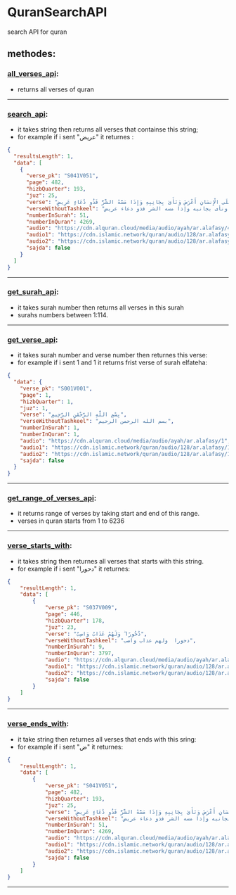 # QuranSearchAPI
search API for quran

## methodes:
### [all_verses_api](https://quran-search-api.herokuapp.com/api/allVerses):
- returns all verses of quran
---
        
###  [search_api](https://quran-search-api.herokuapp.com/api/search/عريض):
- it takes string then returns all verses that containse this string;
- for example if i sent  "عريض" it returnes :
```json
{
  "resultsLength": 1,
  "data": [
    {
      "verse_pk": "S041V051",
      "page": 482,
      "hizbQuarter": 193,
      "juz": 25,
      "verse": "وَإِذَا أَنْعَمْنَا عَلَى الْإِنسَانِ أَعْرَضَ وَنَأَىٰ بِجَانِبِهِ وَإِذَا مَسَّهُ الشَّرُّ فَذُو دُعَاءٍ عَرِيضٍ",
      "verseWithoutTashkeel": "وإذا أنعمنا على الإنسان أعرض ونأى بجانبه وإذا مسه الشر فذو دعاء عريض",
      "numberInSurah": 51,
      "numberInQuran": 4269,
      "audio": "https://cdn.alquran.cloud/media/audio/ayah/ar.alafasy/4269",
      "audio1": "https://cdn.islamic.network/quran/audio/128/ar.alafasy/4269.mp3",
      "audio2": "https://cdn.islamic.network/quran/audio/128/ar.alafasy/4269.mp3",
      "sajda": false
    }
  ]
}
```
---
### [get_surah_api](https://quran-search-api.herokuapp.com/api/getSurah/1):
- it takes surah number then returns all verses in this surah
- surahs numbers between 1:114.
---
### [get_verse_api](https://quran-search-api.herokuapp.com/api/getVerse/1/1):
- it takes surah number and verse number then returnes this verse:
- for example if i sent 1 and 1 it returns  frist verse of surah elfateha:
```json
{
  "data": {
    "verse_pk": "S001V001",
    "page": 1,
    "hizbQuarter": 1,
    "juz": 1,
    "verse": "﻿بِسْمِ اللَّهِ الرَّحْمَٰنِ الرَّحِيمِ",
    "verseWithoutTashkeel": "﻿بسم الله الرحمن الرحيم",
    "numberInSurah": 1,
    "numberInQuran": 1,
    "audio": "https://cdn.alquran.cloud/media/audio/ayah/ar.alafasy/1",
    "audio1": "https://cdn.islamic.network/quran/audio/128/ar.alafasy/1.mp3",
    "audio2": "https://cdn.islamic.network/quran/audio/128/ar.alafasy/1.mp3",
    "sajda": false
  }
}
```
---
### [get_range_of_verses_api](https://quran-search-api.herokuapp.com/api/getRangeOfVerses/1/10):
- it returns range of verses by taking start and end of this range.
- verses in quran starts from 1 to 6236
---
### [verse_starts_with](https://quran-search-api.herokuapp.com/api/magicSearch/verseStartsWith/د):
- it takes string then returnes all verses that starts with this string.
- for example if i sent "دحورا" it returnes:
```json
{
    "resultLength": 1,
    "data": [
        {
            "verse_pk": "S037V009",
            "page": 446,
            "hizbQuarter": 178,
            "juz": 23,
            "verse": "دُحُورًا ۖ وَلَهُمْ عَذَابٌ وَاصِبٌ",
            "verseWithoutTashkeel": "دحورا  ولهم عذاب واصب",
            "numberInSurah": 9,
            "numberInQuran": 3797,
            "audio": "https://cdn.alquran.cloud/media/audio/ayah/ar.alafasy/3797",
            "audio1": "https://cdn.islamic.network/quran/audio/128/ar.alafasy/3797.mp3",
            "audio2": "https://cdn.islamic.network/quran/audio/128/ar.alafasy/3797.mp3",
            "sajda": false
        }
    ]
}
```
--- 
### [verse_ends_with](https://quran-search-api.herokuapp.com/api/magicSearch/verseEndsWith/ض):
- it take string then returnes all verses that ends with this sring:
- for example if i sent "ض" it returnes:
```json
{
    "resultLength": 1,
    "data": [
        {
            "verse_pk": "S041V051",
            "page": 482,
            "hizbQuarter": 193,
            "juz": 25,
            "verse": "وَإِذَا أَنْعَمْنَا عَلَى الْإِنسَانِ أَعْرَضَ وَنَأَىٰ بِجَانِبِهِ وَإِذَا مَسَّهُ الشَّرُّ فَذُو دُعَاءٍ عَرِيضٍ",
            "verseWithoutTashkeel": "وإذا أنعمنا على الإنسان أعرض ونأى بجانبه وإذا مسه الشر فذو دعاء عريض",
            "numberInSurah": 51,
            "numberInQuran": 4269,
            "audio": "https://cdn.alquran.cloud/media/audio/ayah/ar.alafasy/4269",
            "audio1": "https://cdn.islamic.network/quran/audio/128/ar.alafasy/4269.mp3",
            "audio2": "https://cdn.islamic.network/quran/audio/128/ar.alafasy/4269.mp3",
            "sajda": false
        }
    ]
}
```
---
